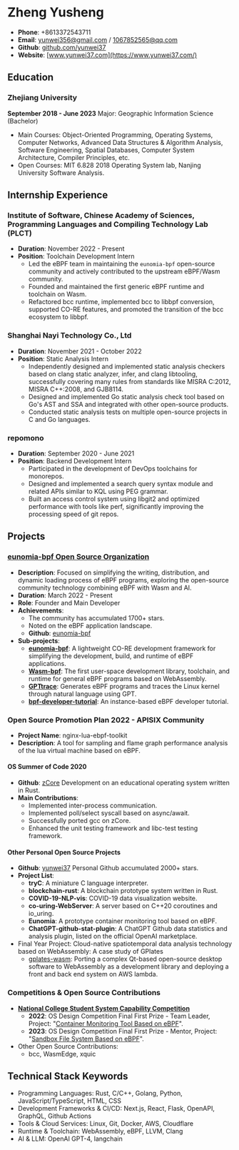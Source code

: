 # Zheng Yusheng

- **Phone**: +8613372543711
- **Email**: <yunwei356@gmail.com> / <1067852565@qq.com>
- **Github**: [github.com/yunwei37](https://github.com/yunwei37)
- **Website**: [www.yunwei37.com](https://www.yunwei37.com/)

## Education

### Zhejiang University

**September 2018 - June 2023**  Major: Geographic Information Science (Bachelor)

- Main Courses: Object-Oriented Programming, Operating Systems, Computer Networks, Advanced Data Structures & Algorithm Analysis, Software Engineering, Spatial Databases, Computer System Architecture, Compiler Principles, etc.
- Open Courses: MIT 6.828 2018 Operating System lab, Nanjing University Software Analysis.

## Internship Experience

### Institute of Software, Chinese Academy of Sciences, Programming Languages and Compiling Technology Lab (PLCT)

- **Duration**: November 2022 - Present
- **Position**: Toolchain Development Intern
  - Led the eBPF team in maintaining the `eunomia-bpf` open-source community and actively contributed to the upstream eBPF/Wasm community.
  - Founded and maintained the first generic eBPF runtime and toolchain on Wasm.
  - Refactored bcc runtime, implemented bcc to libbpf conversion, supported CO-RE features, and promoted the transition of the bcc ecosystem to libbpf.

### Shanghai Nayi Technology Co., Ltd

- **Duration**: November 2021 - October 2022
- **Position**: Static Analysis Intern
  - Independently designed and implemented static analysis checkers based on clang static analyzer, infer, and clang libtooling, successfully covering many rules from standards like MISRA C:2012, MISRA C++:2008, and GJB8114.
  - Designed and implemented Go static analysis check tool based on Go's AST and SSA and integrated with other open-source products.
  - Conducted static analysis tests on multiple open-source projects in C and Go languages.

### repomono

- **Duration**: September 2020 - June 2021
- **Position**: Backend Development Intern
  - Participated in the development of DevOps toolchains for monorepos.
  - Designed and implemented a search query syntax module and related APIs similar to KQL using PEG grammar.
  - Built an access control system using libgit2 and optimized performance with tools like perf, significantly improving the processing speed of git repos.

## Projects

### [eunomia-bpf Open Source Organization](https://eunomia.dev/)

- **Description**: Focused on simplifying the writing, distribution, and dynamic loading process of eBPF programs, exploring the open-source community technology combining eBPF with Wasm and AI.
- **Duration**: March 2022 - Present
- **Role**: Founder and Main Developer
- **Achievements**:
  - The community has accumulated 1700+ stars.
  - Noted on the eBPF application landscape.
  - **Github**: [eunomia-bpf](https://github.com/eunomia-bpf)
- **Sub-projects**:
  - [**eunomia-bpf**](https://github.com/eunomia-bpf/eunomia-bpf): A lightweight CO-RE development framework for simplifying the development, build, and runtime of eBPF applications.
  - [**Wasm-bpf**](https://github.com/eunomia-bpf/wasm-bpf): The first user-space development library, toolchain, and runtime for general eBPF programs based on WebAssembly.
  - [**GPTtrace**](https://github.com/eunomia-bpf/GPTtrace): Generates eBPF programs and traces the Linux kernel through natural language using GPT.
  - [**bpf-developer-tutorial**](https://github.com/eunomia-bpf/bpf-developer-tutorial): An instance-based eBPF developer tutorial.

### Open Source Promotion Plan 2022 - APISIX Community

- **Project Name**: nginx-lua-ebpf-toolkit
- **Description**: A tool for sampling and flame graph performance analysis of the lua virtual machine based on eBPF.

#### OS Summer of Code 2020

- **Github**: [zCore](https://github.com/rcore-os/zCore) Development on an educational operating system written in Rust.
- **Main Contributions**:
  - Implemented inter-process communication.
  - Implemented poll/select syscall based on async/await.
  - Successfully ported gcc on zCore.
  - Enhanced the unit testing framework and libc-test testing framework.

#### Other Personal Open Source Projects

- **Github**: [yunwei37](https://github.com/yunwei37) Personal Github accumulated 2000+ stars.
- **Project List**:
  - **tryC**: A miniature C language interpreter.
  - **blockchain-rust**: A blockchain prototype system written in Rust.
  - **COVID-19-NLP-vis**: COVID-19 data visualization website.
  - **co-uring-WebServer**: A server based on C++20 coroutines and io_uring.
  - **Eunomia**: A prototype container monitoring tool based on eBPF.
  - **ChatGPT-github-stat-plugin**: A ChatGPT Github data statistics and analysis plugin, listed on the official OpenAI marketplace.
- Final Year Project: Cloud-native spatiotemporal data analysis technology based on WebAssembly: A case study of GPlates
  - [gplates-wasm](https://github.com/yunwei37/gplates-wasm): Porting a complex Qt-based open-source desktop software to WebAssembly as a development library and deploying a front and back end system on AWS lambda.

### Competitions & Open Source Contributions

- **[National College Student System Capability Competition](https://os.educg.net/)**
  - **2022**: OS Design Competition Final First Prize - Team Leader, Project: "[Container Monitoring Tool Based on eBPF](https://gitlab.eduxiji.net/educg-group-12099-788067/zhangdiandian-389)".
  - **2023**: OS Design Competition Final First Prize - Mentor, Project: "[Sandbox File System Based on eBPF](https://gitlab.eduxiji.net/202318123111316/project1466467-176078)".
- Other Open Source Contributions:
  - bcc, WasmEdge, xquic

## Technical Stack Keywords

- Programming Languages: Rust, C/C++, Golang, Python, JavaScript/TypeScript, HTML, CSS
- Development Frameworks & CI/CD: Next.js, React, Flask, OpenAPI, GraphQL, Github Actions
- Tools & Cloud Services: Linux, Git, Docker, AWS, Cloudflare
- Runtime & Toolchain: WebAssembly, eBPF, LLVM, Clang
- AI & LLM: OpenAI GPT-4, langchain
